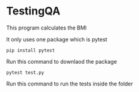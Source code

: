 # TestingQA

This program calculates the BMI

It only uses one package which is pytest

```
pip install pytest
```

Run this command to downlaod the package

```
pytest test.py
```

Run this command to run the tests inside the folder
